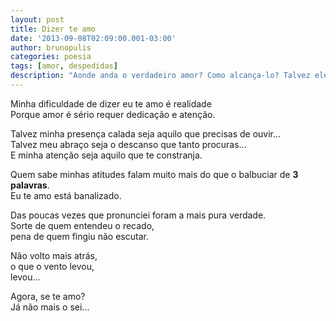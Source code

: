 ```yaml
---
layout: post
title: Dizer te amo
date: '2013-09-08T02:09:00.001-03:00'
author: brunopulis
categories: poesia
tags: [amor, despedidas]
description: "Aonde anda o verdadeiro amor? Como alcança-lo? Talvez ele seja alguém e não tão abstrato quanto pensamos."
---
```


Minha dificuldade de dizer eu te amo é realidade <br />
Porque amor é sério requer dedicação e atenção.<br />

Talvez minha presença calada seja aquilo que precisas de ouvir...<br />
Talvez meu abraço seja o descanso que tanto procuras...<br />
E minha atenção seja aquilo que te constranja.<br />

Quem sabe minhas atitudes falam muito mais do que o balbuciar de **3 palavras**.<br />
Eu te amo está banalizado.<br />

Das poucas vezes que pronunciei foram a mais pura verdade.<br />
Sorte de quem entendeu o recado, <br />
pena de quem fingiu não escutar.

Não volto mais atrás, <br />
o que o vento levou, <br />
levou...<br />

Agora, se te amo?<br />
Já não mais o sei...
